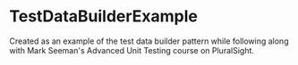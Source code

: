 # TestDataBuilderExample
Created as an example of the test data builder pattern while following along with Mark Seeman's Advanced Unit Testing course on PluralSight.
